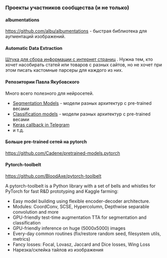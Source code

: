 ### Проекты участников сообщества (и не только)
#### albumentations
https://github.com/albu/albumentations - быстрая библиотека для аугментаций изображений.

#### Automatic Data Extraction
[Штука для сбора информации с интернет страниц](https://blog.scrapinghub.com/developer-data-extraction-api-for-product-article-extraction) . Нужна тем, кто хочет насобирать статей или товаров с разных сайтов, но не хочет при этом писать кастомные парсеры для каждого из них.

#### Репозитории Павла Якубовского
Много всего полезного для нейросетей.
* [Segmentation Models](https://github.com/qubvel/segmentation_models) - модели разных архитектур с pre-trained весами
* [Classification models](https://github.com/qubvel/classification_models) - модели разных архитектур с pre-trained весами
* [Keras callback in Telegram](https://github.com/qubvel/keras_telegram_callback)
* и т.д.

#### Больше pre-trained сетей на pytorch
https://github.com/Cadene/pretrained-models.pytorch

#### Pytorch-toolbelt
https://github.com/BloodAxe/pytorch-toolbelt


A pytorch-toolbelt is a Python library with a set of bells and whistles for PyTorch for fast R&D prototyping and Kaggle farming:

* Easy model building using flexible encoder-decoder architecture.
* Modules: CoordConv, SCSE, Hypercolumn, Depthwise separable convolution and more
* GPU-friendly test-time augmentation TTA for segmentation and classification
* GPU-friendly inference on huge (5000x5000) images
* Every-day common routines (fix/restore random seed, filesystem utils, metrics)
* Fancy losses: Focal, Lovasz, Jaccard and Dice losses, Wing Loss
* Нарезка/склейка тайлов из изображения
